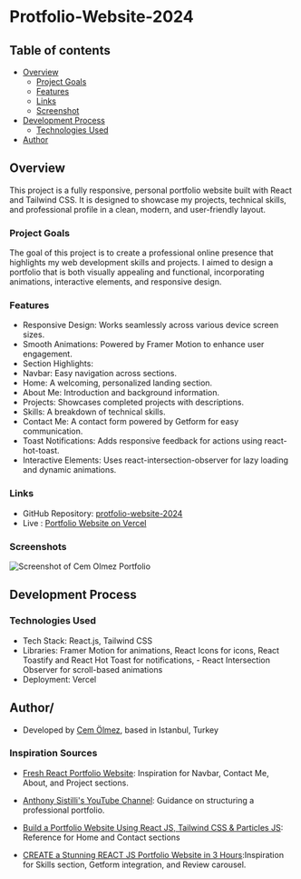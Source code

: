 # Protfolio-Website-2024


## Table of contents

- [Overview](#overview)
  - [Project Goals](#project-goals)
  - [Features](#features)
  - [Links](#links)
  - [Screenshot](#screenshot)
- [Development Process](#development-process)
  - [Technologies Used](#technologies-used)
- [Author](#author)


## Overview

This project is a fully responsive, personal portfolio website built with React and Tailwind CSS. It is designed to showcase my projects, technical skills, and professional profile in a clean, modern, and user-friendly layout.

### Project Goals

The goal of this project is to create a professional online presence that highlights my web development skills and projects. I aimed to design a portfolio that is both visually appealing and functional, incorporating animations, interactive elements, and responsive design.


### Features

- Responsive Design: Works seamlessly across various device screen sizes.
- Smooth Animations: Powered by Framer Motion to enhance user engagement.
- Section Highlights:
- Navbar: Easy navigation across sections.
- Home: A welcoming, personalized landing section.
- About Me: Introduction and background information.
- Projects: Showcases completed projects with descriptions.
- Skills: A breakdown of technical skills.
- Contact Me: A contact form powered by Getform for easy communication.
- Toast Notifications: Adds responsive feedback for actions using react-hot-toast.
- Interactive Elements: Uses react-intersection-observer for lazy loading and dynamic animations.


### Links

- GitHub Repository: [protfolio-website-2024](https://github.com/CemOlmez/protfolio-website-2024)
- Live : [Portfolio Website on Vercel](https://cemolmez-dev.vercel.app/)


### Screenshots

![Screenshot of Cem Olmez Portfolio]()



## Development Process

### Technologies Used

- Tech Stack: React.js, Tailwind CSS
- Libraries: Framer Motion for animations, React Icons for icons, React Toastify and React Hot Toast for notifications, - React Intersection Observer for scroll-based animations
- Deployment: Vercel


## Author/

- Developed by [Cem Ölmez](https://cemolmez-dev.vercel.app/), based in Istanbul, Turkey 

### Inspiration Sources
- [Fresh React Portfolio Website](https://www.youtube.com/watch?v=sUKptmUVIBM&t=125s): Inspiration for Navbar, Contact Me, About, and Project sections.

- [Anthony Sistilli's YouTube Channel](https://www.youtube.com/@AnthonySistilli): Guidance on structuring a professional portfolio.

- [Build a Portfolio Website Using React JS, Tailwind CSS & Particles JS](https://www.youtube.com/watch?v=3c60RQLMnh4): Reference for Home and Contact sections

- [CREATE a Stunning REACT JS Portfolio Website in 3 Hours](https://www.youtube.com/watch?v=k3JMkRwd_Nw&list=PLasZMtSCguZbYYb7uzDMAC0rg49A8XOsS):Inspiration for Skills section, Getform integration, and Review carousel.





